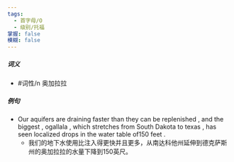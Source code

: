 ```yaml
---
tags:
  - 首字母/O
  - 级别/托福
掌握: false
模糊: false
---
```

##### 词义
- #词性/n  奥加拉拉
##### 例句
- Our aquifers are draining faster than they can be replenished , and the biggest , ogallala , which stretches from South Dakota to texas , has seen localized drops in the water table of150 feet .
	- 我们的地下水使用比注入得更快并且更多，从南达科他州延伸到德克萨斯州的奥加拉拉的水量下降到150英尺。
